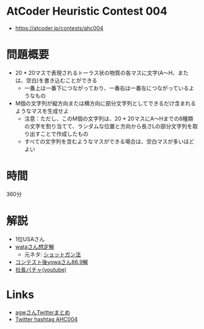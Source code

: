 # AtCoder Heuristic Contest 004
- https://atcoder.jp/contests/ahc004

# 問題概要
- 20 * 20マスで表現されるトーラス状の物質の各マスに文字(A～H、または、空白)を書き込むことができる
    - 一番上は一番下につながっており、一番右は一番左につながっているようなもの
- M個の文字列が縦方向または横方向に部分文字列としてできるだけ含まれるようなマスを生成せよ
    - 注意：ただし、このM個の文字列は、20 * 20マスにA～Hまでの8種類の文字を割り当てて、ランダムな位置と方向から長さLの部分文字列を取り出すことで作成したもの
    - すべての文字列を含むようなマスができる場合は、空白マスが多いほどよい

# 時間
360分

# 解説
- 1位USAさん
- [wataさん想定解](https://twitter.com/wata_orz/status/1408727846088953857)
    - 元ネタ: [ショットガン法](https://twitter.com/wata_orz/status/1408728401976823811)
- [コンテスト後yowaさん86.9解](https://twitter.com/yowa/status/1409363322672074754)
- [社長バチャ(youtube)](https://www.youtube.com/watch?v=HzsYSmoKzC8)

# Links
- [agwさんTwitterまとめ](https://togetter.com/li/1737146)
- [Twitter hashtag AHC004](https://twitter.com/hashtag/AHC004)

